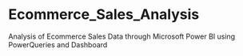 # Ecommerce_Sales_Analysis
Analysis of Ecommerce Sales Data through Microsoft Power BI using PowerQueries and Dashboard
